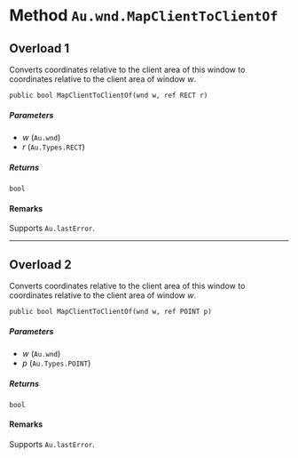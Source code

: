 # Method `Au.wnd.MapClientToClientOf`

## Overload 1

Converts coordinates relative to the client area of this window to coordinates relative to the client area of window *w*.

```
public bool MapClientToClientOf(wnd w, ref RECT r)
```

##### Parameters

- *w*  (`Au.wnd`)
- *r*  (`Au.Types.RECT`)

##### Returns

`bool`

#### Remarks

Supports `Au.lastError`.

* * *

## Overload 2

Converts coordinates relative to the client area of this window to coordinates relative to the client area of window *w*.

```
public bool MapClientToClientOf(wnd w, ref POINT p)
```

##### Parameters

- *w*  (`Au.wnd`)
- *p*  (`Au.Types.POINT`)

##### Returns

`bool`

#### Remarks

Supports `Au.lastError`.
